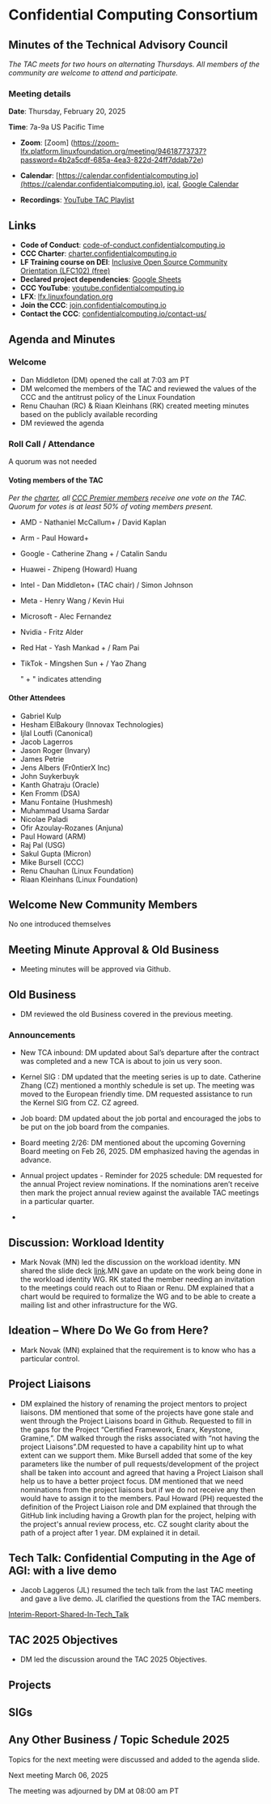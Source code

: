 # Confidential Computing Consortium

## Minutes of the Technical Advisory Council

*The TAC meets for two hours on alternating Thursdays. All members of the community are welcome to attend and participate.*

### Meeting details

**Date**: Thursday, February 20, 2025

**Time**: 7a-9a US Pacific Time

* **Zoom**: [Zoom] (https://zoom-lfx.platform.linuxfoundation.org/meeting/94618773737?password=4b2a5cdf-685a-4ea3-822d-24ff7ddab72e) 

* **Calendar**: [https://calendar.confidentialcomputing.io](https://calendar.confidentialcomputing.io),
[ical](https://calendar.google.com/calendar/ical/c\_c0pcihr7n2n1k3a38i32d9ag10%40group.calendar.google.com/public/basic.ics),
[Google Calendar](https://calendar.google.com/calendar/u/0/r?cid=c\_c0pcihr7n2n1k3a38i32d9ag10@group.calendar.google.com)

* **Recordings**: [YouTube TAC Playlist](https://www.youtube.com/playlist?list=PLmfkUJc39uMjaB_I1dYW72I44kr9QzG_B)

## Links

* **Code of Conduct**: [code-of-conduct.confidentialcomputing.io](https://code-of-conduct.confidentialcomputing.io)
* **CCC Charter**: [charter.confidentialcomputing.io](https://charter.confidentialcomputing.io)
* **LF Training course on DEI**: [Inclusive Open Source Community Orientation (LFC102) (free)](https://training.linuxfoundation.org/training/inclusive-open-source-community-orientation-lfc102/)
* **Declared project dependencies**: [Google Sheets](https://docs.google.com/spreadsheets/d/1UKnbbGWXYLjnPZsox3zmYo59nv3XSXjePfas5E2fER0/edit#gid=0)
* **CCC YouTube**: [youtube.confidentialcomputing.io](https://youtube.confidentialcomputing.io)
* **LFX**: [lfx.linuxfoundation.org](https://lfx.linuxfoundation.org)
* **Join the CCC**: [join.confidentialcomputing.io](https://join.confidentialcomputing.io)
* **Contact the CCC**: [confidentialcomputing.io/contact-us/](https://confidentialcomputing.io/contact-us/)

## Agenda and Minutes

### Welcome

* Dan Middleton (DM) opened the call at 7:03 am PT
* DM welcomed the members of the TAC and reviewed the values of the CCC and the antitrust policy of the Linux Foundation
* Renu Chauhan (RC) & Riaan Kleinhans (RK) created meeting minutes based on the publicly available recording
* DM reviewed the agenda

### Roll Call / Attendance

A quorum was not needed

#### Voting members of the TAC

*Per the [charter](https://charter.confidentialcomputing.io), all [CCC Premier members](https://confidentialcomputing.io/members/) receive one vote on the TAC. Quorum for votes is at least 50% of voting members present.*

* AMD - Nathaniel McCallum+   / David Kaplan
* Arm - Paul Howard+ 
* Google - Catherine Zhang +   / Catalin Sandu 
* Huawei - Zhipeng (Howard) Huang 
* Intel - Dan Middleton+ (TAC chair)  / Simon Johnson
* Meta - Henry Wang / Kevin Hui
* Microsoft - Alec Fernandez  
* Nvidia - Fritz Alder 
* Red Hat -  Yash Mankad +  / Ram Pai 
* TikTok -  Mingshen Sun + / Yao Zhang

   " + " indicates attending

#### Other Attendees


* Gabriel Kulp 
* Hesham ElBakoury  (Innovax Technologies)  
* Ijlal Loutfi (Canonical)
* Jacob Lagerros
* Jason Roger (Invary)
* James Petrie 
* Jens Albers (Fr0ntierX Inc)
* John Suykerbuyk 
* Kanth Ghatraju (Oracle) 
* Ken Fromm  (DSA)
* Manu Fontaine (Hushmesh)
* Muhammad Usama Sardar 
* Nicolae Paladi 
* Ofir Azoulay-Rozanes (Anjuna)
* Paul Howard (ARM)
* Raj Pal (USG)
* Sakul Gupta (Micron)
* Mike Bursell (CCC)
* Renu Chauhan (Linux Foundation)
* Riaan Kleinhans (Linux Foundation)
 

## Welcome New Community Members

No one introduced themselves 


## Meeting Minute Approval & Old Business

* Meeting minutes will be approved via Github.


## Old Business

* DM reviewed the old Business covered in the previous meeting. 

### Announcements 
* New TCA inbound: DM updated about Sal’s departure after the contract was completed and a new TCA is about to join us very soon. 
* Kernel SIG : DM updated that the meeting series is up to date. Catherine Zhang (CZ) mentioned a monthly schedule is set up. The meeting was moved to the European friendly time. DM requested assistance to run the Kernel SIG from CZ. CZ agreed.

* Job board: DM updated about the job portal and encouraged the jobs to be put on the job board from the companies. 

* Board meeting 2/26: DM mentioned about the upcoming Governing Board meeting on Feb 26, 2025. DM emphasized having the agendas in advance.
 
* Annual project updates - Reminder for 2025 schedule: DM requested for the annual Project review nominations. If the nominations aren’t receive then mark the project annual review against the available TAC meetings in a particular quarter.
* 
## Discussion:   Workload Identity 
* Mark Novak (MN) led the discussion on the workload identity. MN shared the slide deck [link](https://docs.google.com/presentation/d/1ivcEay0dU80DvsoWaUeWiTjDFrfga3MREWDL2O8U6OQ/edit#slide=id.p).MN gave an update on the work being done in the workload identity WG. RK stated the member needing an invitation to the meetings could reach out to Riaan or Renu.
DM explained that a chart would be required to formalize the WG and to be able to create a mailing list and other infrastructure for the WG.

## Ideation – Where Do We Go from Here?
* Mark Novak (MN) explained that the requirement is to know who has a particular control. 

## Project Liaisons
* DM explained the history of renaming the project mentors to project liaisons. DM mentioned that some of the projects have gone stale and went through the Project Liaisons board in Github. Requested to fill in the gaps for the Project “Certified Framework, Enarx, Keystone, Gramine,”. DM walked through the risks associated with “not having the project Liaisons”.DM requested to have a capability hint up to what extent can we support them. Mike Bursell added that some of the key parameters like the number of pull requests/development of the project shall be taken into account and agreed that having a Project Liaison shall help us to have a better project focus. DM mentioned that we need nominations from the project liaisons but if we do not receive any then would have to assign it to the members. Paul Howard (PH) requested the definition of the Project Liaison role and DM explained that through the GitHub link including having a Growth plan for the project, helping with the project's annual review process, etc.
CZ sought clarity about the path of a project after 1 year. DM explained it in detail.



## Tech Talk: Confidential Computing in the Age of AGI: with a live demo 
* Jacob Laggeros (JL) resumed the tech talk from the last TAC meeting and gave a live demo. JL clarified the questions from the TAC members.

[Interim-Report-Shared-In-Tech_Talk](FlexHEG-Interim-Report_2024.pdf)


## TAC 2025 Objectives
* DM led the discussion around the TAC 2025 Objectives. 

## Projects

## SIGs

## Any Other Business / Topic Schedule 2025

Topics for the next meeting were discussed and added to the agenda slide.

Next meeting March 06, 2025

The meeting was adjourned by DM at 08:00 am PT
